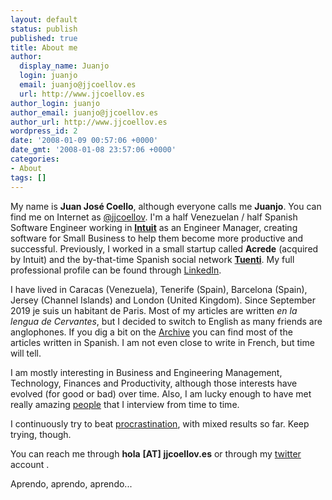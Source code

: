 ```yaml
---
layout: default
status: publish
published: true
title: About me
author:
  display_name: Juanjo
  login: juanjo
  email: juanjo@jjcoellov.es
  url: http://www.jjcoellov.es
author_login: juanjo
author_email: juanjo@jjcoellov.es
author_url: http://www.jjcoellov.es
wordpress_id: 2
date: '2008-01-09 00:57:06 +0000'
date_gmt: '2008-01-08 23:57:06 +0000'
categories:
- About
tags: []
---
```

My name is **Juan José Coello**, although everyone calls me **Juanjo**. You can find me on Internet as [@jjcoellov][twitter]. I'm a half Venezuelan / half Spanish Software Engineer working in **[Intuit][intuit]** as an Engineer Manager, creating software for Small Business to help them become more productive and successful. Previously, I worked in a small startup called **Acrede** (acquired by Intuit) and the by-that-time Spanish social network **[Tuenti][tuenti]**. My full professional profile can be found through [LinkedIn][linkedin].

I have lived in Caracas (Venezuela), Tenerife (Spain), Barcelona (Spain), Jersey (Channel Islands) and London (United Kingdom). Since September 2019 je suis un habitant de Paris. Most of my articles are written *en la lengua de Cervantes*, but I decided to switch to English as many friends are anglophones. If you dig a bit on the [Archive](/archive) you can find most of the articles written in Spanish. I am not even close to write in French, but time will tell. 

I am mostly interesting in Business and Engineering Management, Technology, Finances and Productivity, although those interests have evolved (for good or bad) over time. Also, I am lucky enough to have met really amazing [people][toni] that I interview from time to time.

I continuously try to beat [procrastination][wbw], with mixed results so far. Keep trying, though.

You can reach me through **hola** **[AT]** **jjcoellov.es** or through my [twitter][twitter] account .

Aprendo, aprendo, aprendo...

[intuit]: http://www.intuit.com
[tuenti]: http://www.tuenti.com
[linkedin]: http://linkedin.com/in/jjcoellov
[twitter]: http://www.twitter.com/jjcoellov
[toni]: http://jjcoellov.es/2012/12/04/beers-talk-i-toni-cebrian/
[wbw]: http://waitbutwhy.com/2013/10/why-procrastinators-procrastinate.html

